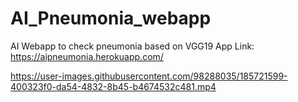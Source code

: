 # AI_Pneumonia_webapp

AI Webapp to check pneumonia based on VGG19
App Link: https://aipneumonia.herokuapp.com/

https://user-images.githubusercontent.com/98288035/185721599-400323f0-da54-4832-8b45-b4674532c481.mp4

